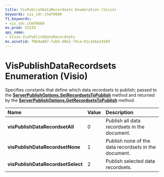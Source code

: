 ```yaml
---
title: VisPublishDataRecordsets Enumeration (Visio)
keywords: vis_sdr.chm70660
f1_keywords:
- vis_sdr.chm70660
ms.prod: VISIO
api_name:
- Visio.VisPublishDataRecordsets
ms.assetid: f0b9ad67-fabd-d0e2-74ca-61c2e6e242b9
---
```



# VisPublishDataRecordsets Enumeration (Visio)

Specifies constants that define which data recordsets to publish; passed to the  **[ServerPublishOptions.SetRecordsetsToPublish](serverpublishoptions-setrecordsetstopublish-method-visio.md)** method and returned by the **[ServerPublishOptions.GetRecordsetsToPublish](serverpublishoptions-getrecordsetstopublish-method-visio.md)** method.



|**Name**|**Value**|**Description**|
|:-----|:-----|:-----|
| **visPublishDataRecordsetAll**|0|Publish all data recordsets in the document.|
| **visPublishDataRecordsetNone**|1|Publish none of the data recordsets in the document.|
| **visPublishDataRecordsetSelect**|2|Publish selected data recordsets.|

